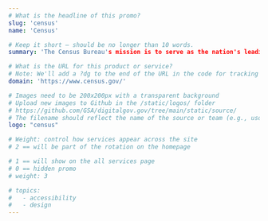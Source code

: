 ```yaml
---
# What is the headline of this promo?
slug: 'census'
name: 'Census'

# Keep it short — should be no longer than 10 words.
summary: 'The Census Bureau's mission is to serve as the nation's leading provider of quality data about its people and economy.'

# What is the URL for this product or service?
# Note: We'll add a ?dg to the end of the URL in the code for tracking purposes
domain: 'https://www.census.gov/'

# Images need to be 200x200px with a transparent background
# Upload new images to Github in the /static/logos/ folder
# https://github.com/GSA/digitalgov.gov/tree/main/static/source/
# The filename should reflect the name of the source or team (e.g., usds-logo.png)
logo: "census"

# Weight: control how services appear across the site
# 2 == will be part of the rotation on the homepage

# 1 == will show on the all services page
# 0 == hidden promo
# weight: 3

# topics:
#   - accessibility
#   - design
---
```

